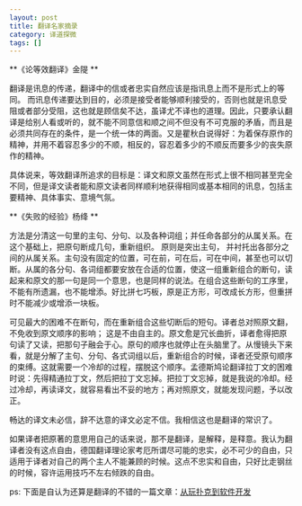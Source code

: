 ```yaml
---
layout: post
title: 翻译名家摘录
category: 译道探微
tags: []
---
```


**《论等效翻译》金隄 **

翻译是讯息的传递，翻译中的信或者忠实自然应该是指讯息上而不是形式上的等同。 而讯息传递要达到目的，必须是接受者能够顺利接受的，否则也就是讯息受阻或者部分受阻，这也就是顾信矣不达，虽译尤不译也的道理。因此，只要承认翻译是给别人看或听的，就不能不同意信和顺之间不但没有不可克服的矛盾，而且是必须共同存在的条件，是一个统一体的两面。又是瞿秋白说得好：为着保存原作的精神，并用不着容忍多少的不顺，相反的，容忍着多少的不顺反而要多少的丧失原作的精神。

具体说来，等效翻译所追求的目标是：译文和原文虽然在形式上很不相同甚至完全不同，但是译文读者能和原文读者同样顺利地获得相同或基本相同的讯息，包括主要精神、具体事实、意境气氛。

**《失败的经验》杨绛 **

方法是分清这一句里的主句、分句、以及各种词组；并任命各部分的从属关系。在这个基础上，把原句断成几句，重新组织。
原则是突出主句， 并衬托出各部分之间的从属关系。主句没有固定的位置，可在前，可在后，可在中间，甚至也可以切断。从属的各分句、各词组都要安放在合适的位置，使这一组重新组合的断句，读起来和原文的那一句是同一个意思，也是同样的说法。在组合这些断句的工序里，不能有所遗漏，也不能增添。好比拼七巧板，原是正方形，可改成长方形，但重拼时不能减少或增添一块板。

可见最大的困难不在断句，而在重新组合这些切断后的短句。译者总对照原文翻，不免收到原文顺序的影响； 这是不由自主的。原文愈是冗长曲折，译者愈得把原句读了又读，把那句子融会于心。原句的顺序也就停止在头脑里了。从慢镜头下来看，就是分解了主句、分句、各式词组以后，重新组合的时候，译者还受原句顺序的束缚。这就需要一个冷却的过程，摆脱这个顺序。孟德斯鸠论翻译拉丁文的困难时说：先得精通拉丁文，然后把拉丁文忘掉。把拉丁文忘掉，就是我说的冷却。经过冷却，再读译文，就容易看出不妥的地方；再对照原文，就能发现问题，予以改正。

畅达的译文未必信，辞不达意的译文必定不信。我相信这也是翻译的常识了。

如果译者把原著的意思用自己的话来说，那不是翻译，是解释，是释意。我认为翻译者没有这点自由，德国翻译理论家考厄所谓尽可能的忠实，必不可少的自由，只适用于译者对自己的两个主人不能兼顾的时候。这点不忠实和自由，只好比走钢丝的时候，容许运用技巧不左右倾跌的自由。

ps: 下面是自认为还算是翻译的不错的一篇文章：<a href="http://www.infoq.com/cn/articles/fields-it-depends%20" target="_blank">从玩扑克到软件开发</a>